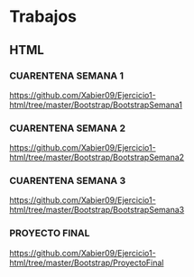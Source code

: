 # Trabajos


## HTML

### CUARENTENA SEMANA 1

https://github.com/Xabier09/Ejercicio1-html/tree/master/Bootstrap/BootstrapSemana1

### CUARENTENA SEMANA 2

https://github.com/Xabier09/Ejercicio1-html/tree/master/Bootstrap/BootstrapSemana2

### CUARENTENA SEMANA 3

https://github.com/Xabier09/Ejercicio1-html/tree/master/Bootstrap/BootstrapSemana3

### PROYECTO FINAL

https://github.com/Xabier09/Ejercicio1-html/tree/master/Bootstrap/ProyectoFinal
